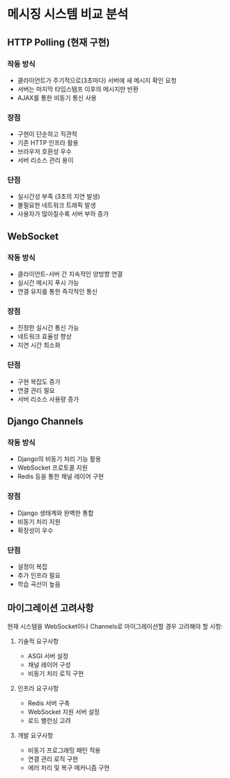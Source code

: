 # 메시징 시스템 비교 분석

## HTTP Polling (현재 구현)

### 작동 방식
- 클라이언트가 주기적으로(3초마다) 서버에 새 메시지 확인 요청
- 서버는 마지막 타임스탬프 이후의 메시지만 반환
- AJAX를 통한 비동기 통신 사용

### 장점
- 구현이 단순하고 직관적
- 기존 HTTP 인프라 활용
- 브라우저 호환성 우수
- 서버 리소스 관리 용이

### 단점
- 실시간성 부족 (3초의 지연 발생)
- 불필요한 네트워크 트래픽 발생
- 사용자가 많아질수록 서버 부하 증가

## WebSocket

### 작동 방식
- 클라이언트-서버 간 지속적인 양방향 연결
- 실시간 메시지 푸시 가능
- 연결 유지를 통한 즉각적인 통신

### 장점
- 진정한 실시간 통신 가능
- 네트워크 효율성 향상
- 지연 시간 최소화

### 단점
- 구현 복잡도 증가
- 연결 관리 필요
- 서버 리소스 사용량 증가

## Django Channels

### 작동 방식
- Django의 비동기 처리 기능 활용
- WebSocket 프로토콜 지원
- Redis 등을 통한 채널 레이어 구현

### 장점
- Django 생태계와 완벽한 통합
- 비동기 처리 지원
- 확장성이 우수

### 단점
- 설정이 복잡
- 추가 인프라 필요
- 학습 곡선이 높음

## 마이그레이션 고려사항

현재 시스템을 WebSocket이나 Channels로 마이그레이션할 경우 고려해야 할 사항:

1. 기술적 요구사항
   - ASGI 서버 설정
   - 채널 레이어 구성
   - 비동기 처리 로직 구현

2. 인프라 요구사항
   - Redis 서버 구축
   - WebSocket 지원 서버 설정
   - 로드 밸런싱 고려

3. 개발 요구사항
   - 비동기 프로그래밍 패턴 적용
   - 연결 관리 로직 구현
   - 에러 처리 및 복구 메커니즘 구현